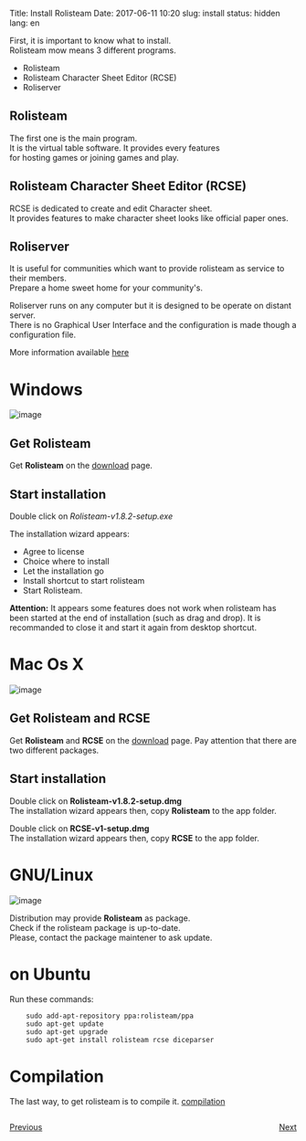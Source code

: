 Title: Install Rolisteam
Date: 2017-06-11 10:20
slug: install
status: hidden
lang: en



First, it is important to know what to install.  
Rolisteam mow means 3 different programs.  

*  Rolisteam
*  Rolisteam Character Sheet Editor (RCSE)
*  Roliserver

## Rolisteam

The first one is the main program.   
It is the virtual table software. It provides every features   
for hosting games or joining games and play. 


## Rolisteam Character Sheet Editor (RCSE)

RCSE is dedicated to create and edit Character sheet.  
It provides features to make character sheet looks like official paper ones.

## Roliserver

It is useful for communities which want to provide rolisteam as service to their members.  
Prepare a home sweet home for your community's.  

Roliserver runs on any computer but it is designed to be operate on distant server.  
There is no Graphical User Interface and the configuration is made though a configuration file.  

More information available [here]({filename}02_1_server.md)

# Windows

![image]({static}/images/wizzard.jpg)

## Get Rolisteam

Get **Rolisteam** on the [download](http://www.rolisteam.org/download.html) page.

## Start installation

Double click on *Rolisteam-v1.8.2-setup.exe*  

The installation wizard appears:  

*  Agree to license
*  Choice where to install
*  Let the installation go
*  Install shortcut to start rolisteam
*  Start Rolisteam.

**Attention:** It appears some features does not work when rolisteam has been started at the end of installation (such as drag and drop).
It is recommanded to close it and start it again from desktop shortcut.

# Mac Os X

![image]({static}/images/macOsInstall.jpg)

## Get Rolisteam and RCSE

Get **Rolisteam** and **RCSE** on the [download](http://www.rolisteam.org/download.html) page.
Pay attention that there are two different packages.

## Start installation

Double click on **Rolisteam-v1.8.2-setup.dmg**  
The installation wizard appears then, copy **Rolisteam** to the app folder.

Double click on **RCSE-v1-setup.dmg**  
The installation wizard appears then, copy **RCSE** to the app folder.

# GNU/Linux

![image]({static}/images/logo/linux-logo.jpg)

Distribution may provide **Rolisteam** as package.  
Check if the rolisteam package is up-to-date.  
Please, contact the package maintener to ask update.

# on Ubuntu 

Run these commands:

        sudo add-apt-repository ppa:rolisteam/ppa
        sudo apt-get update
        sudo apt-get upgrade
        sudo apt-get install rolisteam rcse diceparser


# Compilation

The last way, to get rolisteam is to compile it.
[compilation]({filename}29_compileLinux.md)



<p style="text-align: left; width:49%; display: inline-block;"><a href="/overview.html">Previous</a></p>
<p style="text-align: right; width:50%;  display: inline-block;"><a href="/firststeps.html">Next</a></p>

